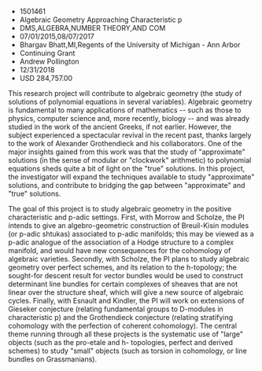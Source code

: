 
* 1501461
* Algebraic Geometry Approaching Characteristic p
* DMS,ALGEBRA,NUMBER THEORY,AND COM
* 07/01/2015,08/07/2017
* Bhargav Bhatt,MI,Regents of the University of Michigan - Ann Arbor
* Continuing Grant
* Andrew Pollington
* 12/31/2018
* USD 284,757.00

This research project will contribute to algebraic geometry (the study of
solutions of polynomial equations in several variables). Algebraic geometry is
fundamental to many applications of mathematics -- such as those to physics,
computer science and, more recently, biology -- and was already studied in the
work of the ancient Greeks, if not earlier. However, the subject experienced a
spectacular revival in the recent past, thanks largely to the work of Alexander
Grothendieck and his collaborators. One of the major insights gained from this
work was that the study of "approximate" solutions (in the sense of modular or
"clockwork" arithmetic) to polynomial equations sheds quite a bit of light on
the "true" solutions. In this project, the investigator will expand the
techniques available to study "approximate" solutions, and contribute to
bridging the gap between "approximate" and "true" solutions.

The goal of this project is to study algebraic geometry in the positive
characteristic and p-adic settings. First, with Morrow and Scholze, the PI
intends to give an algebro-geometric construction of Breuil-Kisin modules (or
p-adic shtukas) associated to p-adic manifolds; this may be viewed as a p-adic
analogue of the association of a Hodge structure to a complex manifold, and
would have new consequences for the cohomology of algebraic varieties. Secondly,
with Scholze, the PI plans to study algebraic geometry over perfect schemes, and
its relation to the h-topology; the sought-for descent result for vector bundles
would be used to construct determinant line bundles for certain complexes of
sheaves that are not linear over the structure sheaf, which will give a new
source of algebraic cycles. Finally, with Esnault and Kindler, the PI will work
on extensions of Gieseker conjecture (relating fundamental groups to D-modules
in characteristic p) and the Grothendieck conjecture (relating stratifying
cohomology with the perfection of coherent cohomology). The central theme
running through all these projects is the systematic use of "large" objects
(such as the pro-etale and h- topologies, perfect and derived schemes) to study
"small" objects (such as torsion in cohomology, or line bundles on
Grassmanians).
